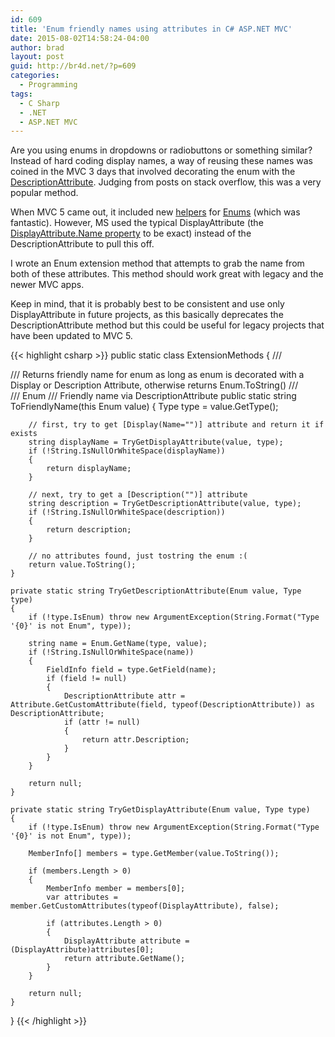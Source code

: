 ```yaml
---
id: 609
title: 'Enum friendly names using attributes in C# ASP.NET MVC'
date: 2015-08-02T14:58:24-04:00
author: brad
layout: post
guid: http://br4d.net/?p=609
categories:
  - Programming
tags:
  - C Sharp
  - .NET
  - ASP.NET MVC
---
```

Are you using enums in dropdowns or radiobuttons or something similar? Instead of hard coding display names, a way of reusing these names was coined in the MVC 3 days that involved decorating the enum with the [DescriptionAttribute](https://msdn.microsoft.com/en-us/library/system.componentmodel.descriptionattribute%28v=vs.110%29.aspx). Judging from posts on stack overflow, this was a very popular method.

When MVC 5 came out, it included new [helpers](https://msdn.microsoft.com/en-us/library/system.web.mvc.html.selectextensions.enumdropdownlistfor%28v=vs.118%29.aspx) for [Enums](https://msdn.microsoft.com/en-us/library/system.web.mvc.html.enumhelper%28v=vs.118%29.aspx) (which was fantastic). However, MS used the typical DisplayAttribute (the [DisplayAttribute.Name property](https://msdn.microsoft.com/en-us/library/system.componentmodel.dataannotations.displayattribute.name%28v=vs.110%29.aspx) to be exact) instead of the DescriptionAttribute to pull this off.

I wrote an Enum extension method that attempts to grab the name from both of these attributes. This method should work great with legacy and the newer MVC apps.

Keep in mind, that it is probably best to be consistent and use only DisplayAttribute in future projects, as this basically deprecates the DescriptionAttribute method but this could be useful for legacy projects that have been updated to MVC 5.

{{< highlight csharp >}}
public static class ExtensionMethods
{
    /// <summary>
    /// Returns friendly name for enum as long as enum is decorated with a Display or Description Attribute, otherwise returns Enum.ToString()
    /// </summary>
    /// <param name="value">Enum</param>
    /// <returns>Friendly name via DescriptionAttribute</returns>
    public static string ToFriendlyName(this Enum value)
    {
        Type type = value.GetType();

        // first, try to get [Display(Name="")] attribute and return it if exists
        string displayName = TryGetDisplayAttribute(value, type);
        if (!String.IsNullOrWhiteSpace(displayName))
        {
            return displayName;
        }

        // next, try to get a [Description("")] attribute
        string description = TryGetDescriptionAttribute(value, type);
        if (!String.IsNullOrWhiteSpace(description))
        {
            return description;
        }

        // no attributes found, just tostring the enum :(
        return value.ToString();
    }

    private static string TryGetDescriptionAttribute(Enum value, Type type)
    {
        if (!type.IsEnum) throw new ArgumentException(String.Format("Type '{0}' is not Enum", type));

        string name = Enum.GetName(type, value);
        if (!String.IsNullOrWhiteSpace(name))
        {
            FieldInfo field = type.GetField(name);
            if (field != null)
            {
                DescriptionAttribute attr = Attribute.GetCustomAttribute(field, typeof(DescriptionAttribute)) as DescriptionAttribute;
                if (attr != null)
                {
                    return attr.Description;
                }
            }
        }

        return null;
    }

    private static string TryGetDisplayAttribute(Enum value, Type type)
    {
        if (!type.IsEnum) throw new ArgumentException(String.Format("Type '{0}' is not Enum", type));

        MemberInfo[] members = type.GetMember(value.ToString());

        if (members.Length > 0)
        {
            MemberInfo member = members[0];
            var attributes = member.GetCustomAttributes(typeof(DisplayAttribute), false);

            if (attributes.Length > 0)
            {
                DisplayAttribute attribute = (DisplayAttribute)attributes[0];
                return attribute.GetName();
            }
        }

        return null;
    }
}
{{< /highlight >}}
